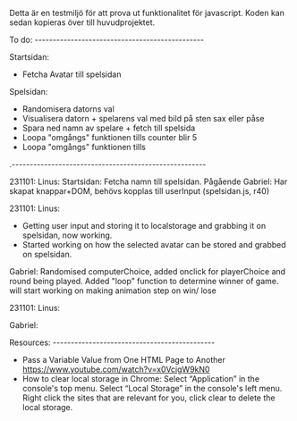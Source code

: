Detta är en testmiljö för att prova ut funktionalitet för javascript.
Koden kan sedan kopieras över till huvudprojektet.

To do: -----------------------------------------------

Startsidan:

- Fetcha Avatar till spelsidan

Spelsidan:

- Randomisera datorns val
- Visualisera datorn + spelarens val med bild på sten sax eller påse
- Spara ned namn av spelare + fetch till spelsida
- Loopa "omgångs" funktionen tills counter blir 5
- Loopa "omgångs" funktionen tills

.------------------------------------------------------

231101:
Linus: Startsidan: Fetcha namn till spelsidan. Pågående
Gabriel: Har skapat knappar+DOM, behövs kopplas till userInput (spelsidan.js, r40)

231101:
Linus:

- Getting user input and storing it to localstorage and grabbing it on spelsidan, now working.
- Started working on how the selected avatar can be stored and grabbed on spelsidan.

Gabriel: Randomised computerChoice, added onclick for playerChoice and round being played.
Added "loop" function to determine winner of game.
will start working on making animation step on win/ lose

231101:
Linus:

Gabriel:

Resources: ---------------------------------------------

- Pass a Variable Value from One HTML Page to Another https://www.youtube.com/watch?v=x0VcigW9kN0
- How to clear local storage in Chrome:
  Select “Application” in the console's top menu.
  Select “Local Storage” in the console's left menu.
  Right click the sites that are relevant for you, click clear to delete the local storage.
